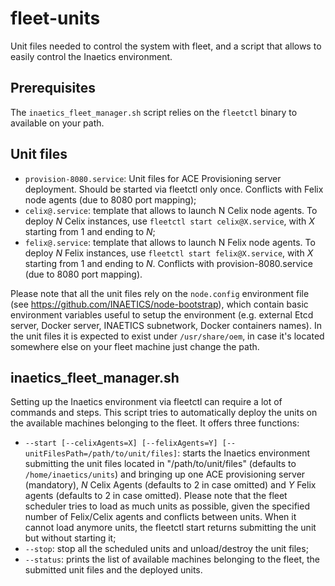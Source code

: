fleet-units
===========

Unit files needed to control the system with fleet, and a script that allows to easily
control the Inaetics environment.

## Prerequisites

The `inaetics_fleet_manager.sh` script relies on the `fleetctl` binary to available on
your path.

## Unit files

- `provision-8080.service`: Unit files for ACE Provisioning server deployment. Should be
  started via fleetctl only once. Conflicts with Felix node agents (due to 8080 port
  mapping);
- `celix@.service`: template that allows to launch N Celix node agents. To deploy *N*
  Celix instances, use `fleetctl start celix@X.service`, with *X* starting from 1 and
  ending to *N*;
- `felix@.service`: template that allows to launch N Felix node agents. To deploy *N*
  Felix instances, use `fleetctl start felix@X.service`, with *X* starting from 1 and
  ending to *N*. Conflicts with provision-8080.service (due to 8080 port mapping).

Please note that all the unit files rely on the `node.config` environment file (see
https://github.com/INAETICS/node-bootstrap), which contain basic environment variables
useful to setup the environment (e.g. external Etcd server, Docker server, INAETICS
subnetwork, Docker containers names). In the unit files it is expected to exist under
`/usr/share/oem`, in case it's located somewhere else on your fleet machine just change
the path.

## inaetics_fleet_manager.sh

Setting up the Inaetics environment via fleetctl can require a lot of commands and steps.
This script tries to automatically deploy the units on the available machines belonging to
the fleet.  It offers three functions:

- `--start [--celixAgents=X] [--felixAgents=Y] [--unitFilesPath=/path/to/unit/files]`:
  starts the Inaetics environment submitting the unit files located in
  "/path/to/unit/files" (defaults to `/home/inaetics/units`) and bringing up one ACE
  provisioning server (mandatory), *N* Celix Agents (defaults to 2 in case omitted) and
  *Y* Felix agents (defaults to 2 in case omitted). Please note that the fleet scheduler
  tries to load as much units as possible, given the specified number of Felix/Celix
  agents and conflicts between units. When it cannot load anymore units, the fleetctl
  start returns submitting the unit but without starting it;
- `--stop`: stop all the scheduled units and unload/destroy the unit files;
- `--status`: prints the list of available machines belonging to the fleet, the submitted
  unit files and the deployed units.

